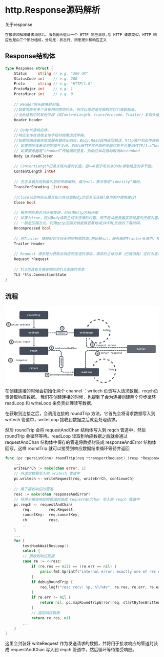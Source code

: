 # http.Response源码解析

关于response

    在接收和解释请求消息后，服务器会返回一个 HTTP 响应消息,与 HTTP 请求类似，HTTP 响应也是由三个部分组成，分别是：状态行、消息报头和响应正文

## Response结构体
```go
type Response struct {
	Status     string // e.g. "200 OK"
	StatusCode int    // e.g. 200
	Proto      string // e.g. "HTTP/1.0"
	ProtoMajor int    // e.g. 1
	ProtoMinor int    // e.g. 0

	// Header将头键映射到值。
	//如果响应有多个具有相同密钥的头，则可以使用逗号限制将它们串联起来。
	//当此结构中的其他字段（如ContentLength、transferncode、Trailer）复制头值时，字段值是权威的。
	Header Header

	// Body代表响应体。
	//响应主体在读取主体字段时按需流式传输。
	//如果网络连接失败或服务器终止响应，Body.Read调用返回错误，http客户机和传输保证Body始终为非nil， 关闭响应体时调用者的责任
	// 如果响应体未读到完成并关闭，则默认HTTP客户端的传输可能不会重用HTTP/1.x“keep alive”TCP连接
	// 如果服务器用“chunked”传输编码答复，则响应体将自动取消dechunked
	Body io.ReadCloser

	// ContentLength记录关联内容的长度。值>=0表示可以从Body读取给定的字节数。
	ContentLength int64

	// 包含从最外层到最内层的传输编码。值为nil，表示使用“identity”编码。
	TransferEncoding []string

	//Close记录响应头是否指示在读取Body之后关闭连接(是为客户提供建议)
	Close bool

	// 报告响应是否已压缩发送，但已由http包解压缩
	// 如果为true，则从Body读取生成未压缩的内容，而不是从服务器实际设置的压缩内容，ContentLength设置为-1，并且从responseHeader中删除“content Length”和“content Encoding”字段
	// 一般是压缩方式，利用gzip压缩文档能够显著地减少HTML文档的下载时间。
	Uncompressed bool

	// 将Trailer 键映射到与标头相同格式的值,初始是nil，服务器的Trailer头值中，指定的每个键对应一个值
	Trailer Header

	// Request 请求是为获取此响应而发送的请求。请求的主体为零（已被消耗）这仅为客户端请求填充
	Request *Request

	// TLS包含有关接收响应的TLS连接的信息
	TLS *tls.ConnectionState
}

```
## 流程
![](.http_response_images/response.png)
在创建连接的时候会初始化两个 channel ：writech 负责写入请求数据，reqch负责读取响应数据。
我们在创建连接的时候，也提到了会为连接创建两个异步循环 readLoop 和 writeLoop 来负责处理读写数据.

在获取到连接之后，会调用连接的 roundTrip 方法，它首先会将请求数据写入到 writech 管道中，writeLoop 接收到数据之后就会处理请求。

然后 roundTrip 会将 requestAndChan 结构体写入到 reqch 管道中，然后 roundTrip 会循环等待。readLoop 读取到响应数据之后就会通过 requestAndChan 结构体中保存的管道将数据封装成 responseAndError 结构体回写，这样 roundTrip 就可以接受到响应数据结束循环等待并返回

```go
func (pc *persistConn) roundTrip(req *transportRequest) (resp *Response, err error) {
    ...
    writeErrCh := make(chan error, 1)
    // 将请求数据写入到 writech 管道中
    pc.writech <- writeRequest{req, writeErrCh, continueCh}

    // 用于接收响应的管道
    resc := make(chan responseAndError)
    // 将用于接收响应的管道封装成 requestAndChan 写入到 reqch 管道中
    pc.reqch <- requestAndChan{
        req:        req.Request,
        cancelKey:  req.cancelKey,
        ch:         resc,
        ...
    }
    ...
    for {
        testHookWaitResLoop()
        select { 
        // 接收到响应数据
        case re := <-resc:
            if (re.res == nil) == (re.err == nil) {
                panic(fmt.Sprintf("internal error: exactly one of res or err should be set; nil=%v", re.res == nil))
            }
            if debugRoundTrip {
                req.logf("resc recv: %p, %T/%#v", re.res, re.err, re.err)
            }
            if re.err != nil {
                return nil, pc.mapRoundTripError(req, startBytesWritten, re.err)
            }
            // 返回响应数据
            return re.res, nil
        ...
    }
}
```
这里会封装好 writeRequest 作为发送请求的数据，并将用于接收响应的管道封装成 requestAndChan 写入到 reqch 管道中，然后循环等待接受响应。